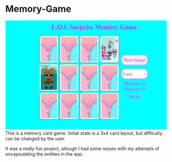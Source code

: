 # Memory-Game
![screenShot](https://github.com/ayelet/Memory-Game/blob/main/img/MyMemoryCardGame.JPG)
This is a memory card game.
Initial state is a 3x4 card layout, but difficulty can be changed by the user.

It was a really fun project, altough I had some issues with my attempts of encapsulating the entities in the app.

